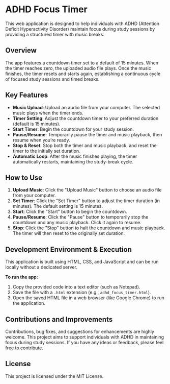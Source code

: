# ADHD Focus Timer

This web application is designed to help individuals with ADHD (Attention Deficit Hyperactivity Disorder) maintain focus during study sessions by providing a structured timer with music breaks.

## Overview

The app features a countdown timer set to a default of 15 minutes. When the timer reaches zero, the uploaded audio file plays. Once the music finishes, the timer resets and starts again, establishing a continuous cycle of focused study sessions and timed breaks.

## Key Features

- **Music Upload**: Upload an audio file from your computer. The selected music plays when the timer ends.
- **Timer Setting**: Adjust the countdown timer to your preferred duration (default is 15 minutes).
- **Start Timer**: Begin the countdown for your study session.
- **Pause/Resume**: Temporarily pause the timer and music playback, then resume when you’re ready.
- **Stop & Reset**: Stop both the timer and music playback, and reset the timer to the initially set duration.
- **Automatic Loop**: After the music finishes playing, the timer automatically restarts, maintaining the study-break cycle.

## How to Use

1. **Upload Music**: Click the "Upload Music" button to choose an audio file from your computer.
2. **Set Timer**: Click the "Set Timer" button to adjust the timer duration (in minutes). The default setting is 15 minutes.
3. **Start**: Click the "Start" button to begin the countdown.
4. **Pause/Resume**: Click the "Pause" button to temporarily stop the countdown and any music playback. Click it again to resume.
5. **Stop**: Click the "Stop" button to halt the countdown and music playback. The timer will then reset to the originally set duration.

## Development Environment & Execution

This application is built using HTML, CSS, and JavaScript and can be run locally without a dedicated server.

**To run the app:**
1. Copy the provided code into a text editor (such as Notepad).
2. Save the file with a `.html` extension (e.g., `adhd_focus_timer.html`).
3. Open the saved HTML file in a web browser (like Google Chrome) to run the application.

## Contributions and Improvements

Contributions, bug fixes, and suggestions for enhancements are highly welcome. This project aims to support individuals with ADHD in maintaining focus during study sessions. If you have any ideas or feedback, please feel free to contribute.

## License

This project is licensed under the MIT License.
